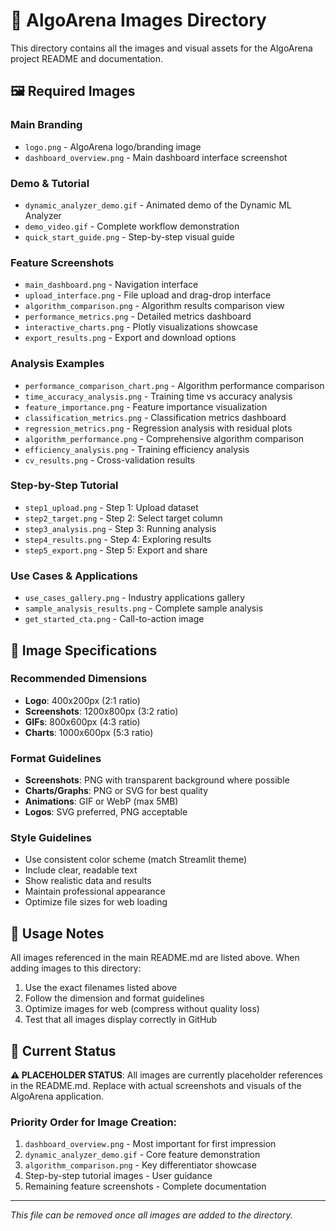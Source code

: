 # 📸 AlgoArena Images Directory

This directory contains all the images and visual assets for the AlgoArena project README and documentation.

## 🖼️ Required Images

### Main Branding

- `logo.png` - AlgoArena logo/branding image
- `dashboard_overview.png` - Main dashboard interface screenshot

### Demo & Tutorial

- `dynamic_analyzer_demo.gif` - Animated demo of the Dynamic ML Analyzer
- `demo_video.gif` - Complete workflow demonstration
- `quick_start_guide.png` - Step-by-step visual guide

### Feature Screenshots

- `main_dashboard.png` - Navigation interface
- `upload_interface.png` - File upload and drag-drop interface
- `algorithm_comparison.png` - Algorithm results comparison view
- `performance_metrics.png` - Detailed metrics dashboard
- `interactive_charts.png` - Plotly visualizations showcase
- `export_results.png` - Export and download options

### Analysis Examples

- `performance_comparison_chart.png` - Algorithm performance comparison
- `time_accuracy_analysis.png` - Training time vs accuracy analysis
- `feature_importance.png` - Feature importance visualization
- `classification_metrics.png` - Classification metrics dashboard
- `regression_metrics.png` - Regression analysis with residual plots
- `algorithm_performance.png` - Comprehensive algorithm comparison
- `efficiency_analysis.png` - Training efficiency analysis
- `cv_results.png` - Cross-validation results

### Step-by-Step Tutorial

- `step1_upload.png` - Step 1: Upload dataset
- `step2_target.png` - Step 2: Select target column
- `step3_analysis.png` - Step 3: Running analysis
- `step4_results.png` - Step 4: Exploring results
- `step5_export.png` - Step 5: Export and share

### Use Cases & Applications

- `use_cases_gallery.png` - Industry applications gallery
- `sample_analysis_results.png` - Complete sample analysis
- `get_started_cta.png` - Call-to-action image

## 📐 Image Specifications

### Recommended Dimensions

- **Logo**: 400x200px (2:1 ratio)
- **Screenshots**: 1200x800px (3:2 ratio)
- **GIFs**: 800x600px (4:3 ratio)
- **Charts**: 1000x600px (5:3 ratio)

### Format Guidelines

- **Screenshots**: PNG with transparent background where possible
- **Charts/Graphs**: PNG or SVG for best quality
- **Animations**: GIF or WebP (max 5MB)
- **Logos**: SVG preferred, PNG acceptable

### Style Guidelines

- Use consistent color scheme (match Streamlit theme)
- Include clear, readable text
- Show realistic data and results
- Maintain professional appearance
- Optimize file sizes for web loading

## 📝 Usage Notes

All images referenced in the main README.md are listed above. When adding images to this directory:

1. Use the exact filenames listed above
2. Follow the dimension and format guidelines
3. Optimize images for web (compress without quality loss)
4. Test that all images display correctly in GitHub

## 🔄 Current Status

**⚠️ PLACEHOLDER STATUS**: All images are currently placeholder references in the README.md. Replace with actual screenshots and visuals of the AlgoArena application.

### Priority Order for Image Creation:

1. `dashboard_overview.png` - Most important for first impression
2. `dynamic_analyzer_demo.gif` - Core feature demonstration
3. `algorithm_comparison.png` - Key differentiator showcase
4. Step-by-step tutorial images - User guidance
5. Remaining feature screenshots - Complete documentation

---

_This file can be removed once all images are added to the directory._
